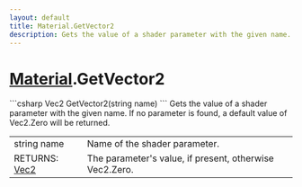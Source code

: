 ```yaml
---
layout: default
title: Material.GetVector2
description: Gets the value of a shader parameter with the given name. If no parameter is found, a default value of Vec2.Zero will be returned.
---
```

# [Material]({{site.url}}/Pages/StereoKit/Material.html).GetVector2

<div class='signature' markdown='1'>
```csharp
Vec2 GetVector2(string name)
```
Gets the value of a shader parameter with the given name.
If no parameter is found, a default value of Vec2.Zero will be
returned.
</div>

|  |  |
|--|--|
|string name|Name of the shader parameter.|
|RETURNS: [Vec2]({{site.url}}/Pages/StereoKit/Vec2.html)|The parameter's value, if present, otherwise Vec2.Zero.|




